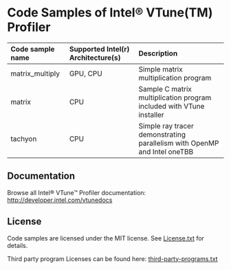 # Code Samples of Intel&reg; VTune(TM) Profiler

| Code sample name                          | Supported Intel(r) Architecture(s) | Description
|:---                                       |:---                                |:---
| matrix_multiply                           | GPU, CPU                     | Simple matrix multiplication program
| matrix                                    | CPU                          | Sample C matrix multiplication program included with VTune installer
| tachyon                                   | CPU                          | Simple ray tracer demonstrating parallelism with OpenMP and Intel oneTBB

## Documentation
Browse all Intel® VTune™ Profiler documentation: http://developer.intel.com/vtunedocs

## License  
Code samples are licensed under the MIT license. See
[License.txt](https://github.com/oneapi-src/oneAPI-samples/blob/main/License.txt) for details.

Third party program Licenses can be found here: [third-party-programs.txt](https://github.com/oneapi-src/oneAPI-samples/blob/main/third-party-programs.txt)
